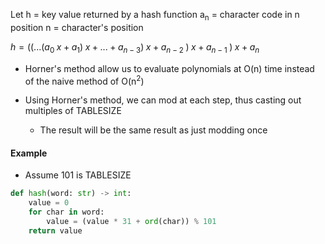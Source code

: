 Let 
h = key value returned by a hash function
a<sub>n</sub> = character code in n position
n = character's position

$h = ((...(a_0\;x+{a_1})\;x\;+\;...\;+\;a_{n-3})\;x\;+\;a_{n-2}\;)\;x\;+\;a_{n-1}\;)\;x\;+\;a_n$ 
- Horner's method allow us to evaluate polynomials at O(n) time instead of the naive method of O(n<sup>2</sup>)

- Using Horner's method, we can mod at each step, thus casting out multiples of TABLESIZE
	- The result will be the same result as just modding once
#### Example
- Assume 101 is TABLESIZE
```python
def hash(word: str) -> int:
	value = 0
	for char in word:
		value = (value * 31 + ord(char)) % 101
	return value
```
